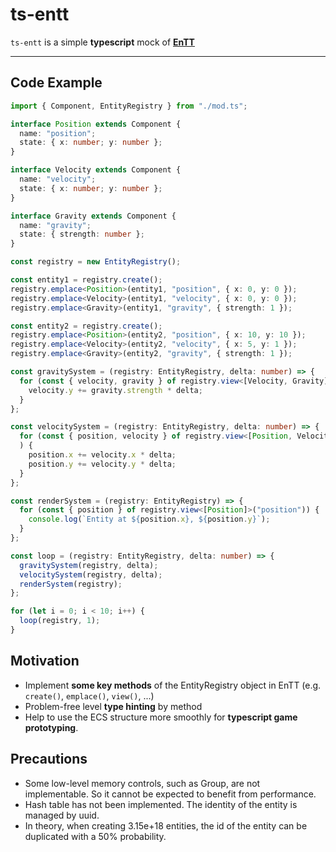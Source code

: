 # ts-entt

`ts-entt` is a simple **typescript** mock of **[EnTT](https://github.com/skypjack/entt)**

---

## Code Example

```typescript
import { Component, EntityRegistry } from "./mod.ts";

interface Position extends Component {
  name: "position";
  state: { x: number; y: number };
}

interface Velocity extends Component {
  name: "velocity";
  state: { x: number; y: number };
}

interface Gravity extends Component {
  name: "gravity";
  state: { strength: number };
}

const registry = new EntityRegistry();

const entity1 = registry.create();
registry.emplace<Position>(entity1, "position", { x: 0, y: 0 });
registry.emplace<Velocity>(entity1, "velocity", { x: 0, y: 0 });
registry.emplace<Gravity>(entity1, "gravity", { strength: 1 });

const entity2 = registry.create();
registry.emplace<Position>(entity2, "position", { x: 10, y: 10 });
registry.emplace<Velocity>(entity2, "velocity", { x: 5, y: 1 });
registry.emplace<Gravity>(entity2, "gravity", { strength: 1 });

const gravitySystem = (registry: EntityRegistry, delta: number) => {
  for (const { velocity, gravity } of registry.view<[Velocity, Gravity]>("velocity","gravity")) {
    velocity.y += gravity.strength * delta;
  }
};

const velocitySystem = (registry: EntityRegistry, delta: number) => {
  for (const { position, velocity } of registry.view<[Position, Velocity]>("position","velocity")
  ) {
    position.x += velocity.x * delta;
    position.y += velocity.y * delta;
  }
};

const renderSystem = (registry: EntityRegistry) => {
  for (const { position } of registry.view<[Position]>("position")) {
    console.log(`Entity at ${position.x}, ${position.y}`);
  }
};

const loop = (registry: EntityRegistry, delta: number) => {
  gravitySystem(registry, delta);
  velocitySystem(registry, delta);
  renderSystem(registry);
};

for (let i = 0; i < 10; i++) {
  loop(registry, 1);
}
```

## Motivation

- Implement **some key methods** of the EntityRegistry object in EnTT (e.g. `create()`, `emplace()`, `view()`, ...)
- Problem-free level **type hinting** by method
- Help to use the ECS structure more smoothly for **typescript game prototyping**.

## Precautions

- Some low-level memory controls, such as Group, are not implementable. So it cannot be expected to benefit from performance.
- Hash table has not been implemented. The identity of the entity is managed by uuid.
- In theory, when creating 3.15e+18 entities, the id of the entity can be duplicated with a 50% probability.
